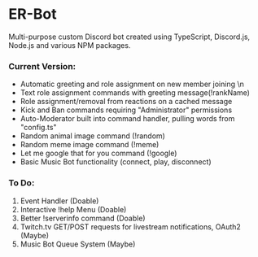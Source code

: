 # **ER-Bot**
Multi-purpose custom Discord bot created using TypeScript, Discord.js, Node.js and various NPM packages.

### Current Version:
- Automatic greeting and role assignment on new member joining \n 
- Text role assignment commands with greeting message(!rankName)
- Role assignment/removal from reactions on a cached message 
- Kick and Ban commands requiring "Administrator" permissions
- Auto-Moderator built into command handler, pulling words from "config.ts"
- Random animal image command (!random)
- Random meme image command (!meme)
- Let me google that for you command (!google)
- Basic Music Bot functionality (connect, play, disconnect)

### To Do:
1. Event Handler (Doable)
2. Interactive !help Menu (Doable)
3. Better !serverinfo command (Doable)
4. Twitch.tv GET/POST requests for livestream notifications, OAuth2 (Maybe)
5. Music Bot Queue System (Maybe)

